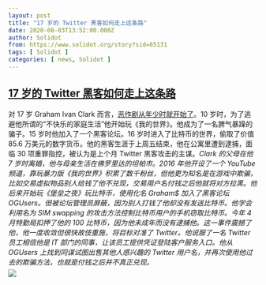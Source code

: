 ```yaml
---
layout: post
title: "17 岁的 Twitter 黑客如何走上这条路"
date: 2020-08-03T13:52:00.000Z
author: Solidot
from: https://www.solidot.org/story?sid=65131
tags: [ Solidot ]
categories: [ news, Solidot ]
---
```

<!--1596462720000-->
[17 岁的 Twitter 黑客如何走上这条路](https://www.solidot.org/story?sid=65131)
------

<div>
对 17 岁 Graham Ivan Clark 而言，<a href="https://www.chicagotribune.com/nation-world/ct-nw-nyt-twitter-hack-teen-20200803-46qsw3ajnnh23aapjxzjyx62sm-story.html" target="_blank"><u>恶作剧从年少时就开始了</u></a>。10 岁时，为了逃避他所谓的“不快乐的家庭生活”他开始玩《我的世界》。他成为了一名脾气暴躁的骗子。15 岁时他加入了一个黑客论坛。16 岁时进入了比特币的世界，偷取了价值 85.6 万美元的数字货币。他的黑客生涯于上周五结束，他在公寓里遭到逮捕，面临 30 项重罪指控，被认为是上个月 Twitter 黑客攻击的主谋。<i>Clark 的父母在他 7 岁时离婚，他与母亲生活在佛罗里达的坦帕市。2016 年他开设了一个 YouTube 频道，靠玩暴力版《我的世界》积累了数千粉丝，但他更为知名是在游戏中欺骗，比如交易虚拟物品别人给钱了他不兑现，交易用户名付钱之后他就将对方拉黑。他后来开始玩《堡垒之夜》玩比特币，使用化名 Graham$ 加入了黑客论坛  OGUsers。但被论坛管理员屏蔽，因为别人打钱了他却没有发送比特币。他学会利用名为  SIM swapping 的攻击方法控制比特币用户的手机窃取比特币。今年 4 月特勤局扣押了他的 100 比特币，因为他未成年而没有逮捕他。这一事件震撼了他，他一度收敛但很快故伎重施，将目标对准了 Twitter。他说服了一名 Twitter 员工相信他是 IT 部门的同事，让该员工提供凭证登陆客户服务入口。他从 OGUsers 上找到同谋试图出售其他人感兴趣的 Twitter 用户名，并再次使用他过去的欺骗方法，也就是付钱之后并不真正兑现。</i>                      <img src="https://img.solidot.org//0/446/liiLIZF8Uh6yM.jpg" style="display:block;margin:5px 0" referrerpolicy="no-referrer">
</div>
